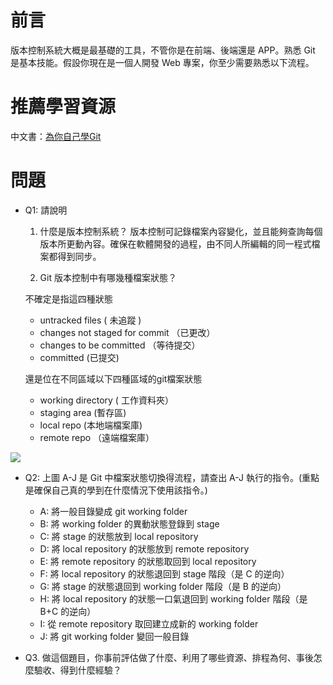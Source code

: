 # 前言
版本控制系統大概是最基礎的工具，不管你是在前端、後端還是 APP。熟悉 Git 是基本技能。假設你現在是一個人開發 Web 專案，你至少需要熟悉以下流程。

# 推薦學習資源
中文書：[為你自己學Git](https://gitbook.tw/)

# 問題
- Q1: 請說明
    1. 什麼是版本控制系統？
	版本控制可記錄檔案內容變化，並且能夠查詢每個版本所更動內容。確保在軟體開發的過程，由不同人所編輯的同一程式檔案都得到同步。

    2. Git 版本控制中有哪幾種檔案狀態？

	不確定是指這四種狀態

	- untracked files ( 未追蹤 )
	- changes not staged for commit （已更改）
	- changes to be committed （等待提交）
	- committed (已提交)

	還是位在不同區域以下四種區域的git檔案狀態

	- working directory  ( 工作資料夾）
	- staging area (暫存區)
	- local repo (本地端檔案庫)
	- remote repo （遠端檔案庫）


![](https://i.imgur.com/hZoDAPf.png)
- Q2: 上圖 A-J 是 Git 中檔案狀態切換得流程，請查出 A-J 執行的指令。(重點是確保自己真的學到在什麼情況下使用該指令。)
    - A: 將一般目錄變成 git working folder
	- B: 將 working folder 的異動狀態登錄到 stage
	- C: 將 stage 的狀態放到 local repository
    - D: 將 local repository 的狀態放到 remote repository
    - E: 將 remote repository 的狀態取回到 local repository
    - F: 將 local repository 的狀態退回到 stage 階段（是 C 的逆向）
    - G: 將 stage 的狀態退回到 working folder 階段（是 B 的逆向）
    - H: 將 local repository 的狀態一口氣退回到 working folder 階段（是 B+C 的逆向）
    - I: 從 remote repository 取回建立成新的 working folder
    - J: 將 git working folder 變回一般目錄
    
- Q3. 做這個題目，你事前評估做了什麼、利用了哪些資源、排程為何、事後怎麼驗收、得到什麼經驗？
